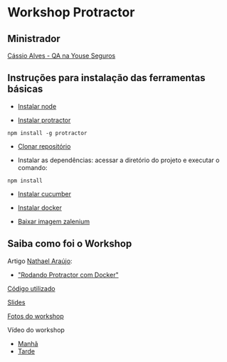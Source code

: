 # Workshop Protractor

## Ministrador 
[Cássio Alves - QA na Youse Seguros](https://www.linkedin.com/in/cassiocafs/)

## Instruções para instalação das ferramentas básicas
- [Instalar node](https://docs.google.com/document/d/1dSfc5XAEVeCxAXfkv3m-Xwtw7hJjE_h0rMyBh102-ZA/edit?usp=sharing)

- [Instalar protractor](https://www.npmjs.com/package/protractor-console)

```shell
npm install -g protractor
```

- [Clonar repositório](https://github.com/cassioafs/protractor-guide-line)

- Instalar as dependências: acessar a diretório do projeto e executar o comando:

```shell
npm install
```

- [Instalar cucumber](https://drive.google.com/drive/folders/1mhO_aRHB40l-zUKN2-qYCa3wucrw5L7i?usp=sharing)

- [Instalar docker](https://drive.google.com/drive/folders/1l_zwwmAoQScgmLrGp-Blp-3pIoKvT1Ey?usp=sharing)

- [Baixar imagem zalenium](https://github.com/zalando/zalenium)

## Saiba como foi o Workshop

Artigo [Nathael Araújo](https://www.linkedin.com/in/nathanaelaraujo/): 
- ["Rodando Protractor com Docker"](https://medium.com/@nathanael.araujos/rodando-protractor-com-docker-c4aabe2c9af4)

[Código utilizado](https://github.com/cassioafs/protractor-guide-line)

[Slides]()

[Fotos do workshop](https://photos.app.goo.gl/HWyKXG58HjV9dCpt6)

Vídeo do workshop
- [Manhã](https://www.youtube.com/watch?v=3GkD5evqhIY)
- [Tarde](https://www.youtube.com/watch?v=y8h49vxAGho)